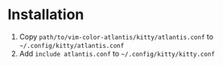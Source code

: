 # Installation

1. Copy `path/to/vim-color-atlantis/kitty/atlantis.conf` to `~/.config/kitty/atlantis.conf`
2. Add `include atlantis.conf` to `~/.config/kitty/kitty.conf`
